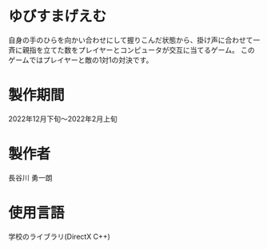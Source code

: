 # ゆびすまげえむ
自身の手のひらを向かい合わせにして握りこんだ状態から、掛け声に合わせて一斉に親指を立てた数をプレイヤーとコンピュータが交互に当てるゲーム。
このゲームではプレイヤーと敵の1対1の対決です。
# 製作期間
2022年12月下旬～2022年2月上旬
# 製作者
長谷川 勇一朗
# 使用言語
学校のライブラリ(DirectX C++)
